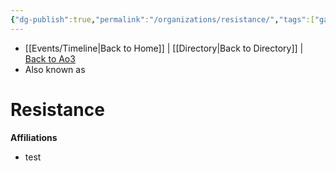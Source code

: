 ```yaml
---
{"dg-publish":true,"permalink":"/organizations/resistance/","tags":["galacticsenate imperialsenate","resistance firstorder","sith jedi","faction"],"noteIcon":"saber1"}
---
```


- [[Events/Timeline\|Back to Home]] | [[Directory\|Back to Directory]] | [Back to Ao3](https://archiveofourown.org/works/19334440/chapters/45992584)
- Also known as

# Resistance


**Affiliations** 
- test
